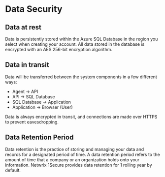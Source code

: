 # Data Security

## Data at rest

Data is persistently stored within the Azure SQL Database in the region you select when creating
your account. All data stored in the database is encrypted with an AES 256-bit encryption algorithm.

## Data in transit

Data will be transferred between the system components in a few different ways:

- Agent -> API
- API -> SQL Database
- SQL Database -> Application
- Application -> Browser (User)

Data is always encrypted in transit, and connections are made over HTTPS to prevent eavesdropping.

## Data Retention Period

Data retention is the practice of storing and managing your data and records for a designated period
of time. A data retention period refers to the amount of time that a company or an organization
holds onto your information. Netwrix 1Secure provides data retention for 1 rolling year by default.